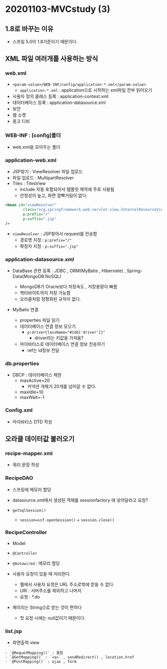 # 20201103-MVCstudy (3)

## 1.8로 바꾸는 이유
- 스프링 5.0이 1.8기준이기 때문이다.

## XML 파일 여러개를 사용하는 방식

### web.xml
- `<param-value>/WEB-INF/config/application-*.xml</param-value>`
  - `application-*.xml` : application으로 시작하는 xml파일 전부 읽어오기
- 사용자 정의 클래스 등록 : application-context.xml
- 데이터베이스 등록 : application-datasource.xml
- 보안
- 웹 소켓
- 몽고 디비

### WEB-INF : [config]폴더
- web.xml을 모아두는 폴더

### application-web.xml
- JSP찾기 : ViewResolver 파일 업로드
- 파일 업로드 : MultipartResolver
- Tiles : TilesView
  - include 자동 포함되어서 템플릿 제작에 주로 사용됨
  - 안정성이 높고, 화면 깜빡거림이 없다.

```xml
<bean id="viewResolver" 
		class="org.springframework.web.servlet.view.InternalResourceViewResolver"
		p:prefix="/"
		p:suffix=".jsp"
/>
```

- `viewResolver` : JSP찾아서 request를 전송함
  - 경로명 지정 :  `p:prefix="/"`
  - 확장자 지정 : `p:suffix=".jsp"`


### application-datasource.xml
- DataBase 관련 등록 : JDBC , ORM(MyBatis , Hibernate) , Spring-Data(MongoDB:NoSQL)
  - MongoDB가 Oracle보다 저장속도 , 저장용량이 빠름
  - 핵타바이트까지 저장 가능함
  - 오라클처럼 정형화된 규칙이 없다.
  
- MyBatis 연결
  - properties 파일 읽기
  - 데이터베이스 연결 정보 모으기
    - `p:driverClassName="#{db['driver']}"`
      - driver라는 키값을 가져옴?
  - 마이바티스로 데이터베이스 연결 정보 전송하기
    - ref는 id정보 전달


### db.properties
- DBCP : 데이터베이스 제한
  - maxActive=20
    - 커넥션 개체가 20개를 넘어갈 수 없다.
  - maxIdle=10
  - maxWait=-1

### Config.xml
- 마이바티스 DTD 작성

## 오라클 데이터값 불러오기

### recipe-mapper.xml
- 쿼리 문장 작성

### RecipeDAO
- 스프링에 메모리 할당
- datasource.xml에서 생성된 객체를 sessionfactory 에 넣어달라고 요청?

- `getSqlSession()`
  - `session=ssf.openSession()` + `session.close()`
  
  
### RecipeController
- Model
- `@Controller`
- `@Autowired` : 메모리 할당

- 사용자 요청이 있을 때 처리한다.
  - 웹에서 사용자 요청은 URL 주소로밖에 받을 수 없다.
  - URI : 서버주소를 제외하고 나머지
  - 요청 : *.do
  
- 페이지는 String으로 받는 것이 편하다
  - 첫 요청 시에는 null값이기 때문이다.
  
  
### list.jsp

- 화면출력 view

```note
- `@RequetMapping()` : 통합
- `@GetMapping()` : `<a>` , sendRedirect() , location.href
- `@PostMapping()` : ajax , form
```
